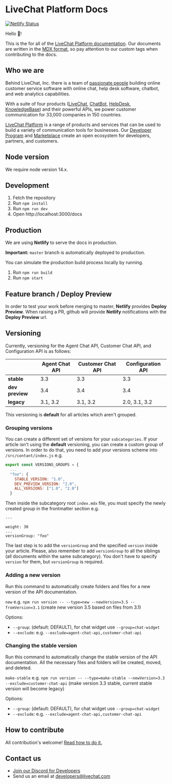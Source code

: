 # LiveChat Platform Docs

[![Netlify Status](https://api.netlify.com/api/v1/badges/64c9d8bf-8fe6-4481-91d9-4258c3b9ae91/deploy-status)](https://app.netlify.com/sites/livechat-public-docs/deploys)

Hello 👋!

This is the for all of the [LiveChat Platform documentation](https://developers.livechat.com/docs/).
Our documents are written in the [MDX format](https://mdxjs.com/), so pay attention to our custom tags when contributing to the docs.

## Who we are

Behind LiveChat, Inc. there is a team of [passionate people](https://www.livechat.com/team/) building online customer service software with online chat, help desk software, chatbot, and web analytics capabilities.

With a suite of four products ([LiveChat](https://www.livechat.com/), [ChatBot](https://www.chatbot.com/), [HelpDesk](https://www.helpdesk.com/), [KnowledgeBase](https://www.knowledgebase.ai/)) and their powerful APIs, we power customer communication for 33,000 companies in 150 countries.

[LiveChat Platform](https://developers.livechat.com/) is a range of products and services that can be used to build a variety of communication tools for businesses. Our [Developer Program](https://developers.livechat.com/) and [Marketplace](https://www.livechat.com/marketplace/) create an open ecosystem for developers, partners, and customers.

## Node version

We require node version 14.x.

## Development

1. Fetch the repository
2. Run `npm install`
3. Run `npm run dev`
4. Open http://localhost:3000/docs

## Production

We are using **Netlify** to serve the docs in production.

**Important:** `master` branch is automatically deployed to production.

You can simulate the production build process locally by running.

1. Run `npm run build`
2. Run `npm start`

## Feature branch / Deploy Preview

In order to test your work before merging to master, **Netlify** provides **Deploy Preview**. When raising a PR, github will provide **Netlify** notifications with the **Deploy Preview** url.

## Versioning

Currently, versioning for the Agent Chat API, Customer Chat API, and Configuration API is as follows:

|                 | Agent Chat API | Customer Chat API | Configuration API |
| --------------- | -------------- | ----------------- | ----------------- |
| **stable**      | 3.3            | 3.3               | 3.3               |
| **dev preview** | 3.4            | 3.4               | 3.4               |
| **legacy**      | 3.1, 3.2       | 3.1, 3.2          | 2.0, 3.1, 3.2     |

This versioning is **default** for all articles which aren't grouped.

### Grouping versions

You can create a different set of versions for your `subcategories`.
If your article isn't using the **default** versioning, you can create a custom group of versions. In order to do that, you need to add your versions scheme into `/src/contant/index.js` e.g.

```js
export const VERSIONS_GROUPS = {
  ...
  "foo": {
    STABLE_VERSION: "1.0",
    DEV_PREVIEW_VERSION: "2.0",
    ALL_VERSIONS: ["1.0", "2.0"]
  }
```

Then inside the subcategory root `index.mdx` file, you must specify the newly created group in the frontmatter section e.g.

```
---

weight: 30
...
versionGroup: "foo"
```

The last step is to add the `versionGroup` and the specified `version` inside your article. Please, also remember to add `versionGroup` to all the siblings (all documents within the same subcategory). You don't have to specify `version` for them, but `versionGroup` is required.

### Adding a new version

Run this command to automatically create folders and files for a new version of the API documentation.

`new` e.g. `npm run version -- --type=new --newVersion=3.5 --fromVersion=3.1` (create new version 3.5 based on files from 3.1)

Options:

- `--group`: (default: DEFAULT), for chat widget use `--group=chat-widget`
- `--exclude`: e.g. `--exclude=agent-chat-api,customer-chat-api`

### Changing the stable version

Run this command to automatically change the stable version of the API documentation. All the necessary files and folders will be created, moved, and deleted.

`make-stable` e.g. `npm run version -- --type=make-stable --newVersion=3.3 --exclude=customer-chat-api` (make version 3.3 stable, current stable version will become legacy)

Options:

- `--group`: (default: DEFAULT), for chat widget use `--group=chat-widget`
- `--exclude`: e.g. `--exclude=agent-chat-api,customer-chat-api`

## How to contribute

All contribution's welcome! [Read how to do it.](./CONTRIBUTING.md)

## Contact us

- [Join our Discord for Developers](https://discord.gg/rFbJkYQFwp)
- Send us an email at developers@livechat.com

